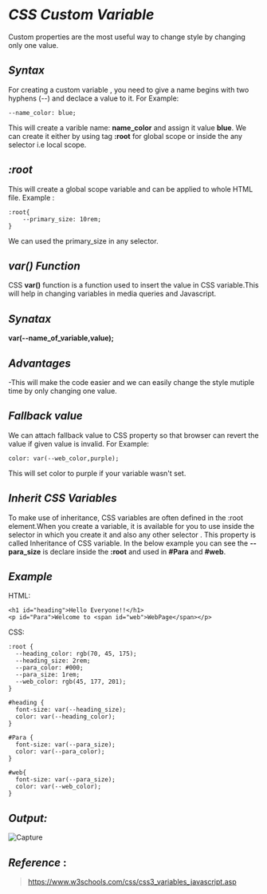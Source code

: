 
# _CSS Custom Variable_
Custom properties are the most useful way to change style by changing only one value.

## _Syntax_
For creating a custom variable , you need to give a name begins with two hyphens (--) and declace a value to it.
For Example:
```
--name_color: blue;
```
This will create a varible name:  **name_color** and assign it value **blue**.
We can create it either by using tag **:root** for global scope or inside the any selector i.e local scope.
## _:root_
This will create a global scope variable and can be applied to whole HTML file.
Example :
```
:root{
    --primary_size: 10rem;
}
```
We can used the primary_size in any selector. 
## _var() Function_
CSS **var()** function is a function used to insert the value in CSS variable.This will help in changing variables in media queries and Javascript.
## _Synatax_
**var(--name_of_variable,value);**
## _Advantages_
-This will make the code easier and we can easily change the style mutiple time by only changing one value.
## _Fallback value_
We can attach fallback value to CSS property so that browser can revert the value if given value is invalid.
For Example: 
```
color: var(--web_color,purple);
```
This will set color to purple if your variable wasn't set. 
## _Inherit CSS Variables_
To make use of inheritance, CSS variables are often defined in the :root element.When you create a variable, it is available for you to use inside the selector in which you create it and also any other selector . This property is called Inheritance of CSS variable.
In the below example you can see the **--para_size** is declare inside the **:root** and used in **#Para** and **#web**. 

## _Example_
HTML:
```
<h1 id="heading">Hello Everyone!!</h1>
<p id="Para">Welcome to <span id="web">WebPage</span></p>
```
CSS:
```
:root {
  --heading_color: rgb(70, 45, 175); 
  --heading_size: 2rem;
  --para_color: #000;
  --para_size: 1rem;
  --web_color: rgb(45, 177, 201);
}

#heading {
  font-size: var(--heading_size);
  color: var(--heading_color);
}

#Para {
  font-size: var(--para_size);
  color: var(--para_color);
}

#web{
  font-size: var(--para_size);
  color: var(--web_color);
}
```
## _Output:_
![Capture](https://user-images.githubusercontent.com/76036422/134403483-d4320d0a-df35-4a7c-a3b7-d25b149da8cb.PNG)

## _Reference_ : 
> https://www.w3schools.com/css/css3_variables_javascript.asp 